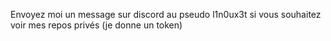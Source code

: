 Envoyez moi un message sur discord au pseudo l1n0ux3t si vous souhaitez voir mes repos privés (je donne un token)
